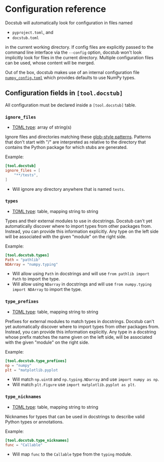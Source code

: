 # Configuration reference

Docstub will automatically look for configuration in files named

- `pyproject.toml`, and
- `docstub.toml`

in the current working directory.
If config files are explicitly passed to the command line interface via the `--config` option, docstub won't look implicitly look for files in the current directory.
Multiple configuration files can be used, whose content will be merged.

Out of the box, docstub makes use of an internal configuration file [`numpy_config.toml`](../src/docstub/numpy_config.toml) which provides defaults to use NumPy types.


## Configuration fields in `[tool.docstub]`

All configuration must be declared inside a `[tool.docstub]` table.


### `ignore_files`

- [TOML type](https://toml.io/en/latest): array of string(s)

Ignore files and directories matching these [glob-style patterns](https://docs.python.org/3/library/glob.html#glob.translate).
Patterns that don't start with "/" are interpreted as relative to the
directory that contains the Python package for which stubs are generated.

Example:

```toml
[tool.docstub]
ignore_files = [
    "**/tests",
]
```

- Will ignore any directory anywhere that is named `tests`.


### `types`

- [TOML type](https://toml.io/en/latest): table, mapping string to string

Types and their external modules to use in docstrings.
Docstub can't yet automatically discover where to import types from other packages from.
Instead, you can provide this information explicitly.
Any type on the left side will be associated with the given "module" on the right side.

Example:

```toml
[tool.docstub.types]
Path = "pathlib"
NDArray = "numpy.typing"
```

- Will allow using `Path` in docstrings and will use `from pathlib import Path` to import the type.
- Will allow using `NDarray` in docstrings and will use `from numpy.typing import NDArray` to import the type.


### `type_prefixes`

- [TOML type](https://toml.io/en/latest): table, mapping string to string

Prefixes for external modules to match types in docstrings.
Docstub can't yet automatically discover where to import types from other packages from.
Instead, you can provide this information explicitly.
Any type in a docstring whose prefix matches the name given on the left side, will be associated with the given "module" on the right side.

Example:

```toml
[tool.docstub.type_prefixes]
np = "numpy"
plt = "matplotlib.pyplot
```

- Will match `np.uint8` and `np.typing.NDarray` and use `import numpy as np`.
- Will match `plt.Figure` use `import matplotlib.pyplot as plt`.


### `type_nicknames`

- [TOML type](https://toml.io/en/latest): table, mapping string to string

Nicknames for types that can be used in docstrings to describe valid Python types or annotations.

Example:

```toml
[tool.docstub.type_nicknames]
func = "Callable"
```

- Will map `func` to the `Callable` type from the `typing` module.
